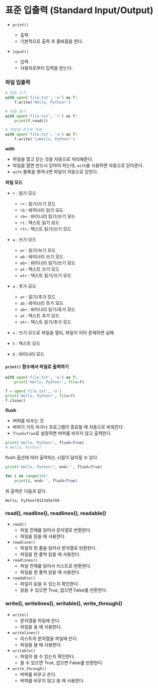 # 표준 입출력 (Standard Input/Output)

- `print()`
    - 출력
    - 기본적으로 출력 후 줄바꿈을 한다.

- `input()`
    - 입력
    - 사용자로부터 입력을 받는다.

### 파일 입출력

```python
# 파일 쓰기
with open('file.txt', 'w') as f:
    f.write('Hello, Python!')

# 파일 읽기
with open('file.txt', 'r') as f:
    print(f.read())
```

```python
# 파일에 추가로 작성
with open('file.txt', 'a') as f:
    f.write('\nHello, Python!')
```

**with**
- 파일을 열고 닫는 것을 자동으로 처리해준다.
- 파일을 열면 반드시 닫아야 하는데, `with`를 사용하면 자동으로 닫아준다.
- `with` 블록을 벗어나면 파일이 자동으로 닫힌다.

**파일 모드**
- `r` : 읽기 모드
    - `r+` : 읽기/쓰기 모드
    - `rb` : 바이너리 읽기 모드
    - `rb+` : 바이너리 읽기/쓰기 모드
    - `rt` : 텍스트 읽기 모드
    - `rt+` : 텍스트 읽기/쓰기 모드

- `w` : 쓰기 모드
    - `w+` : 읽기/쓰기 모드
    - `wb` : 바이너리 쓰기 모드
    - `wb+` : 바이너리 읽기/쓰기 모드
    - `wt` : 텍스트 쓰기 모드
    - `wt+` : 텍스트 읽기/쓰기 모드

- `a` : 추가 모드
    - `a+` : 읽기/추가 모드
    - `ab` : 바이너리 추가 모드
    - `ab+` : 바이너리 읽기/추가 모드
    - `at` : 텍스트 추가 모드
    - `at+` : 텍스트 읽기/추가 모드

- `x` : 쓰기 모드로 파일을 열되, 파일이 이미 존재하면 실패

- `t` : 텍스트 모드

- `b` : 바이너리 모드

#### `print()` 함수에서 파일로 출력하기

```python
with open('file.txt', 'w') as f:
    print('Hello, Python!', file=f)
```

```python
f = open('file.txt', 'w')
print('Hello, Python!', file=f)
f.close()
```

**flush**

- 버퍼를 비우는 것
- 버퍼가 가득 차거나 프로그램이 종료될 때 자동으로 비워진다.
- `flush=True`로 설정하면 버퍼를 비우지 않고 출력한다.

```python
print('Hello, Python!', flush=True)
# Hello, Python!
```

flush 옵션에 따라 출력되는 시점이 달라질 수 있다.

```python
print('Hello, Python!', end='', flush=True)

for i in range(10):
    print(i, end='', flush=True)
```

위 출력은 다음과 같다.

```
Hello, Python!0123456789
```

### read(), readline(), readlines(), readable()

- `read()`
    - 파일 전체를 읽어서 문자열로 반환한다.
    - 파일을 읽을 때 사용한다.
- `readline()`
    - 파일의 한 줄을 읽어서 문자열로 반환한다.
    - 파일을 한 줄씩 읽을 때 사용한다.
- `readlines()`
    - 파일 전체를 읽어서 리스트로 반환한다.
    - 파일을 한 줄씩 읽을 때 사용한다.
- `readable()`
    - 파일이 읽을 수 있는지 확인한다.
    - 읽을 수 있으면 True, 없으면 False를 반환한다.

### write(), writelines(), writable(), write_through()

- `write()`
    - 문자열을 파일에 쓴다.
    - 파일을 쓸 때 사용한다.
- `writelines()`
    - 리스트의 문자열을 파일에 쓴다.
    - 파일을 쓸 때 사용한다.
- `writable()`
    - 파일이 쓸 수 있는지 확인한다.
    - 쓸 수 있으면 True, 없으면 False를 반환한다.
- `write_through()`
    - 버퍼를 비우고 쓴다.
    - 버퍼를 비우지 않고 쓸 때 사용한다.

